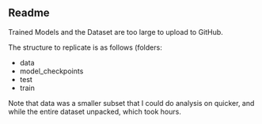 ## Readme
Trained Models and the Dataset are too large to upload to GitHub.

The structure to replicate is as follows (folders:
- data
- model_checkpoints
- test
- train

Note that data was a smaller subset that I could do analysis on quicker, and while the entire dataset unpacked, which took hours.
